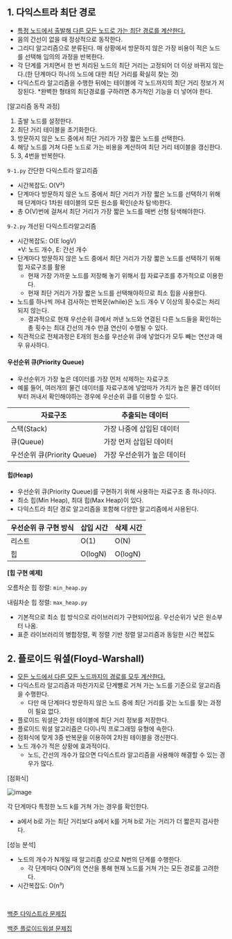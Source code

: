 ## 1. 다익스트라 최단 경로
- <u>특정 노드에서 출발해 다른 모든 노드로 가는 최단 경로를 계산한다.</u>
- 음의 간선이 없을 때 정상적으로 동작한다.
- 그리디 알고리즘으로 분류된다. 매 상황에서 방문하지 않은 가장 비용이 적은 노드를 선택해 임의의 과정을 반복한다.
- 각 단계를 거치면서 한 번 처리된 노드의 최단 거리는 고정되어 더 이상 바뀌지 않는다.(한 단계마다 하나의 노드에 대한 최단 거리를 확실히 찾는 것)
- 다익스트라 알고리즘을 수행한 뒤에는 테이블에 각 노드까지의 최단 거리 정보가 저장된다.
*완벽한 형태의 최단경로를 구하려면 추가적인 기능을 더 넣어야 한다.

[알고리즘 동작 과정]
1. 출발 노드를 설정한다.
2. 최단 거리 테이블을 초기화한다.
3. 방문하지 않은 노드 중에서 최단 거리가 가장 짧은 노드를 선택한다.
4. 해당 노드를 거쳐 다른 노드로 가는 비용을 계산하여 최단 거리 테이블을 갱신한다.
5. 3, 4번을 반복한다.

`9-1.py` 간단한 다익스트라 알고리즘
- 시간복잡도: O(V²)
- 단계마다 방문하지 않은 노드 중에서 최단 거리가 가장 짧은 노드를 선택하기 위해 매 단계마다 1차원 테이블의 모든 원소를 확인(순차 탐색)한다.
- 총 O(V)번에 걸쳐서 최단 거리가 가장 짧은 노드를 매번 선형 탐색해야한다.

`9-2.py` 개선된 다익스트라알고리즘
- 시간복잡도: O(E logV) <br>
  *V: 노드 개수, E: 간선 개수
- 단계마다 방문하지 않은 노드 중에서 최단 거리가 가장 짧은 노드를 선택하기 위해 힙 자료구조를 활용
  - 현재 가장 가까운 노드를 저장해 놓기 위해서 힙 자료구조를 추가적으로 이용한다.
  - 현재 최단 거리가 가장 짧은 노드를 선택해야하므로 최소 힙을 사용한다.
- 노드를 하나씩 꺼내 검사하는 반복문(while)은 노드 개수 V 이상의 횟수로는 처리되지 않는다.
  - 결과적으로 현재 우선순위 큐에서 꺼낸 노드와 연결된 다른 노드들을 확인하는 총 횟수는 최대 간선의 개수 만큼 연산이 수행될 수 있다.
- 직관적으로 전체과정은 E개의 원소를 우선순위 큐에 넣었다가 모두 빼는 연산과 매우 유사하다.

#### 우선순위 큐(Priority Queue)
- 우선순위가 가장 높은 데이터를 가장 먼저 삭제하는 자료구조
- 예룰 들어, 여러개의 물건 데이터를 자료구조에 넣었따가 가치가 높은 물건 데이터 부터 꺼내서 확인해야하는 경우에 우선순위 큐를 이용할 수 있다.

| 자료구조 | 추출되는 데이터 |
| ---- | ---- |
| 스택(Stack)                 |가장 나중에 삽입된 데이터 |
| 큐(Queue)                   |가장 먼저 삽입된 데이터 |
| 우선순위 큐(Priority Queue)   |가장 우선순위가 높은 데이터|

#### 힙(Heap)
- 우선순위 큐(Priority Queue)를 구현하기 위해 사용하는 자료구조 중 하나이다.
- 최소 힙(Min Heap), 최대 힙(Max Heap)이 있다.
- 다익스트라 최단 경로 알고리즘을 포함해 다양한 알고리즘에서 사용된다.

| 우선순위 큐 구현 방식 | 삽입 시간 | 삭제 시간 |
| --------------------- | --------- | --------- |
| 리스트                | O(1)      | O(N)      |
| 힙                    | O(logN)   | O(logN)   |

**[힙 구현 예제]**

오름차순 힙 정렬: `min_heap.py`

내림차순 힙 정렬: `max_heap.py`

- 기본적으로 최소 힙 방식으로 라이브러리가 구현되어있음. 우선순위가 낮은 원소부터 나옴.
- 표준 라이브러리의 병합정렬, 퀵 정렬 기반 정렬 알고리즘과 동일한 시간 복잡도

## 2. 플로이드 워셜(Floyd-Warshall)

- <u>모든 노드에서 다른 모든 노드까지의 경로를 모두 계산한다.</u>
- 다익스트라 알고리즘과 마찬가지로 단계뼐로 거쳐 가는 노드를 기준으로 알고리즘을 수행한다.
  - 다만 매 단계마다 방문하지 않은 노드 중에 최단 거리를 갖는 노드를 찾는 과정이 필요 없다.
- 플로이드 워셜은 2차원 테이블에 최단 거리 정보를 저장한다.
- 플로이드 워셜 알고리즘은 다이나믹 프로그래밍 유형에 속한다.
- 점화식에 맞게 3중 반복문을 이용하여 2차원 테이블을 갱신한다.
- 노드 개수가 적은 상황에 효과적이다.
  - 노드, 간선의 개수가 많으면 다익스트라 알고리즘을 사용해야 해결할 수 있는 경우가 많다.
  
[점화식]

![image](https://user-images.githubusercontent.com/53163222/137326708-05a085ce-0538-442d-a7a7-7e5d1288415c.png)

각 단계마다 특정한 노드 k를 거쳐 가는 경우를 확인한다.
  - a에서 b로 가는 최단 거리보다 a에서 k를 거쳐 b로 가는 거리가 더 짧은지 검사한다. 


[성능 분석]
- 노드의 개수가 N개일 때 알고리즘 상으로 N번의 단계를 수행한다.
  - 각 단계마다 O(N²)의 연산을 통해 현재 노드를 거쳐 가는 모든 경로를 고려한다. 
- 시간복잡도: O(n³)


<br>

[백준 다익스트라 문제집](https://www.acmicpc.net/problemset?sort=ac_desc&algo=22)

[백준 플로이드워셜 문제집](https://www.acmicpc.net/problemset?sort=ac_desc&algo=31)